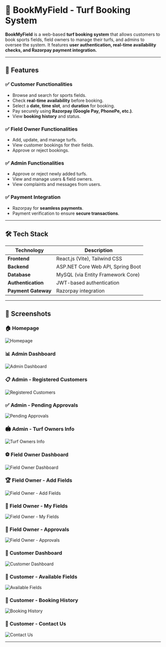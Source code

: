 # 🏏 **BookMyField - Turf Booking System**  

**BookMyField** is a web-based **turf booking system** that allows customers to book sports fields, field owners to manage their turfs, and admins to oversee the system. It features **user authentication, real-time availability checks, and Razorpay payment integration.**  

---

## 🚀 **Features**  

### ✅ **Customer Functionalities**  
- Browse and search for sports fields.  
- Check **real-time availability** before booking.  
- Select a **date, time slot**, and **duration** for booking.  
- Pay securely using **Razorpay (Google Pay, PhonePe, etc.)**.  
- View **booking history** and status.  

### ✅ **Field Owner Functionalities**  
- Add, update, and manage turfs.  
- View customer bookings for their fields.  
- Approve or reject bookings.  

### ✅ **Admin Functionalities**  
- Approve or reject newly added turfs.  
- View and manage users & field owners.  
- View complaints and messages from users.  

### ✅ **Payment Integration**  
- Razorpay for **seamless payments**.  
- Payment verification to ensure **secure transactions**.  

---

## 🛠️ **Tech Stack**  

| Technology     | Description                         |
|--------------|---------------------------------|
| **Frontend**   | React.js (Vite), Tailwind CSS  |
| **Backend**    | ASP.NET Core Web API, Spring Boot |
| **Database**   | MySQL (via Entity Framework Core) |
| **Authentication** | JWT-based authentication |
| **Payment Gateway** | Razorpay integration |

---

## 📸 **Screenshots**  

### 🏠 Homepage  
![Homepage](screenshots/homepage.png)  

### 📊 Admin Dashboard  
![Admin Dashboard](screenshots/AdminDashboard.png)  

### 📋 Admin - Registered Customers  
![Registered Customers](screenshots/AdminCustomers.png)  

### ✅ Admin - Pending Approvals  
![Pending Approvals](screenshots/AdminPendingApprovals.png)  

### 🏟️ Admin - Turf Owners Info  
![Turf Owners Info](screenshots/AdminTurfOwnerInfo.png)  

### ⚽ Field Owner Dashboard  
![Field Owner Dashboard](screenshots/FieldOwnerDash.png)  

### 🏆 Field Owner - Add Fields  
![Field Owner - Add Fields](screenshots/FieldOwnerAddFields.png)  

### 📜 Field Owner - My Fields  
![Field Owner - My Fields](screenshots/FieldOwnerMyFields.png)  

### 🔎 Field Owner - Approvals  
![Field Owner - Approvals](screenshots/FieldOwnerAdminApproval.png)  

### 🏁 Customer Dashboard  
![Customer Dashboard](screenshots/CustomerDashboard.png)  

### 📍 Customer - Available Fields  
![Available Fields](screenshots/CustomerFields.png)  

### 📖 Customer - Booking History  
![Booking History](screenshots/CustomerBooking.png)  

### 📩 Customer - Contact Us  
![Contact Us](screenshots/CustomerContact.png)  

---

